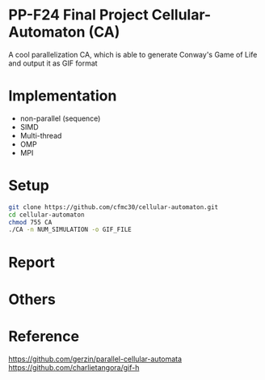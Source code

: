 # PP-F24 Final Project Cellular-Automaton (CA)
A cool parallelization CA, which is able to generate Conway's Game of Life and output it as GIF format <br>
# Implementation
* non-parallel (sequence)
* SIMD
* Multi-thread
* OMP
* MPI
# Setup
```bash
git clone https://github.com/cfmc30/cellular-automaton.git
cd cellular-automaton
chmod 755 CA
./CA -n NUM_SIMULATION -o GIF_FILE
```
# Report
# Others
# Reference
<https://github.com/gerzin/parallel-cellular-automata> <br>
<https://github.com/charlietangora/gif-h>
